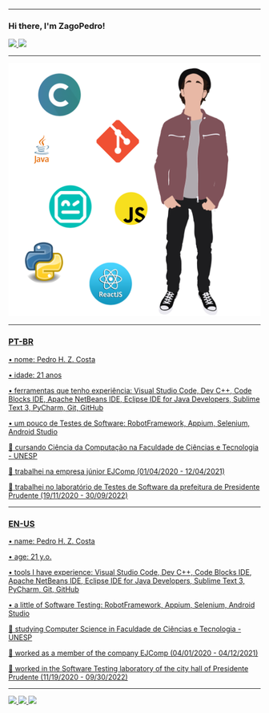 ------------------------------------------------------------------------------------------

### Hi there, I'm ZagoPedro!

<div>
  <a href="https://github.com/ZagoPedro">
  <img height="180em" src="https://github-readme-stats.vercel.app/api?username=ZagoPedro&show_icons=true&theme=tokyonight&include_all_commits=true&count_private=true"/>
  <img height="180em" src="https://github-readme-stats.vercel.app/api/top-langs/?username=ZagoPedro&layout=compact&langs_count=7&theme=tokyonight"/>
</div>

------------------------------------------------------------------------------------------
  
<img src="image/Me.png" width="750">
  
------------------------------------------------------------------------------------------

### PT-BR
  
• nome: Pedro H. Z. Costa

• idade: 21 anos

• ferramentas que tenho experiência: Visual Studio Code, Dev C++, Code Blocks IDE, Apache NetBeans IDE, Eclipse IDE for Java Developers, Sublime Text 3, PyCharm, Git, GitHub

• um pouco de Testes de Software: RobotFramework, Appium, Selenium, Android Studio

:small_blue_diamond: cursando Ciência da Computação na Faculdade de Ciências e Tecnologia - UNESP

:small_orange_diamond: trabalhei na empresa júnior EJComp (01/04/2020 - 12/04/2021)

:small_orange_diamond: trabalhei no laboratório de Testes de Software da prefeitura de Presidente Prudente (19/11/2020 - 30/09/2022)

------------------------------------------------------------------------------------------

### EN-US

• name: Pedro H. Z. Costa

• age: 21 y.o.

• tools I have experience: Visual Studio Code, Dev C++, Code Blocks IDE, Apache NetBeans IDE, Eclipse IDE for Java Developers, Sublime Text 3, PyCharm, Git, GitHub

• a little of Software Testing: RobotFramework, Appium, Selenium, Android Studio

:small_blue_diamond: studying Computer Science in Faculdade de Ciências e Tecnologia - UNESP

:small_orange_diamond: worked as a member of the company EJComp (04/01/2020 - 04/12/2021)

:small_orange_diamond: worked in the Software Testing laboratory of the city hall of Presidente Prudente (11/19/2020 - 09/30/2022)

------------------------------------------------------------------------------------------
  
<div>
  <a href = "mailto:pedro_zago.costa@terra.com.br"> <img src = "https://img.shields.io/badge/-Gmail-%23333?style=for-the-badge&logo=gmail&logoColor=white" target = "_blank"> </a>
  <a href = "https://www.linkedin.com/in/pedro-henrique-zago-costa-7166711a7" target = "_blank"> <img src = "https://img.shields.io/badge/-LinkedIn-%230077B5?style=for-the-badge&logo=linkedin&logoColor=white" target = "_blank"> </a>
  <a href = "https://zagopedro.github.io/react-site" target = "_blank"> <img src = "https://img.shields.io/website-up-down-green-red/http/monip.org.svg" target = "_blank"> </a>
 </div>

